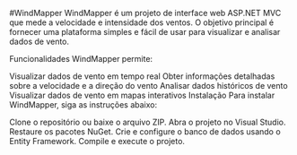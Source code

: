 #WindMapper
WindMapper é um projeto de interface web ASP.NET MVC que mede a velocidade e intensidade dos ventos. O objetivo principal é fornecer uma plataforma simples e fácil de usar para visualizar e analisar dados de vento.

Funcionalidades
WindMapper permite:

Visualizar dados de vento em tempo real
Obter informações detalhadas sobre a velocidade e a direção do vento
Analisar dados históricos de vento
Visualizar dados de vento em mapas interativos
Instalação
Para instalar WindMapper, siga as instruções abaixo:

Clone o repositório ou baixe o arquivo ZIP.
Abra o projeto no Visual Studio.
Restaure os pacotes NuGet.
Crie e configure o banco de dados usando o Entity Framework.
Compile e execute o projeto.
